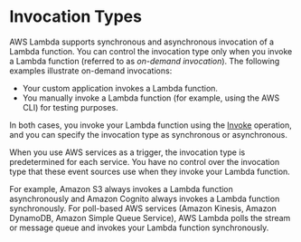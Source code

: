 # Invocation Types<a name="invocation-options"></a>

AWS Lambda supports synchronous and asynchronous invocation of a Lambda function\. You can control the invocation type only when you invoke a Lambda function \(referred to as *on\-demand invocation*\)\. The following examples illustrate on\-demand invocations:
+ Your custom application invokes a Lambda function\.
+ You manually invoke a Lambda function \(for example, using the AWS CLI\) for testing purposes\.

In both cases, you invoke your Lambda function using the [Invoke](API_Invoke.md) operation, and you can specify the invocation type as synchronous or asynchronous\.

When you use AWS services as a trigger, the invocation type is predetermined for each service\. You have no control over the invocation type that these event sources use when they invoke your Lambda function\.

For example, Amazon S3 always invokes a Lambda function asynchronously and Amazon Cognito always invokes a Lambda function synchronously\. For poll\-based AWS services \(Amazon Kinesis, Amazon DynamoDB, Amazon Simple Queue Service\), AWS Lambda polls the stream or message queue and invokes your Lambda function synchronously\.